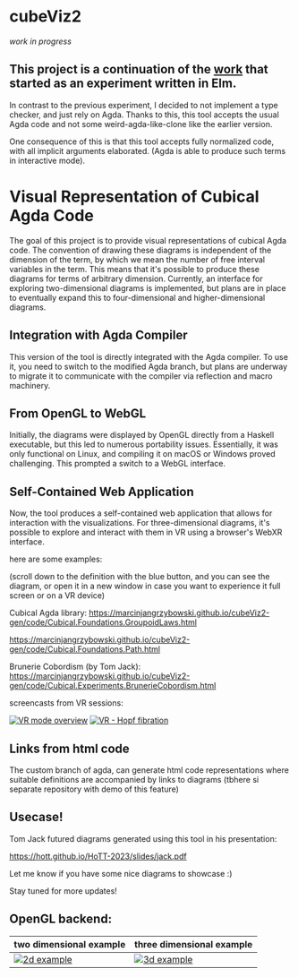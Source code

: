 # cubeViz2

_work in progress_

## This project is a continuation of the [work](https://github.com/marcinjangrzybowski/cubeViz) that started as an experiment written in Elm.

In contrast to the previous experiment, I decided to not implement a type checker, and just rely on Agda. Thanks to this, this tool accepts the usual Agda code and not some weird-agda-like-clone like the earlier version.

One consequence of this is that this tool accepts fully normalized code, with all implicit arguments elaborated. (Agda is able to produce such terms in interactive mode). 

# Visual Representation of Cubical Agda Code

The goal of this project is to provide visual representations of cubical Agda code. The convention of drawing these diagrams is independent of the dimension of the term, by which we mean the number of free interval variables in the term. This means that it's possible to produce these diagrams for terms of arbitrary dimension. Currently, an interface for exploring two-dimensional diagrams is implemented, but plans are in place to eventually expand this to four-dimensional and higher-dimensional diagrams.

## Integration with Agda Compiler

This version of the tool is directly integrated with the Agda compiler. To use it, you need to switch to the modified Agda branch, but plans are underway to migrate it to communicate with the compiler via reflection and macro machinery.

## From OpenGL to WebGL

Initially, the diagrams were displayed by OpenGL directly from a Haskell executable, but this led to numerous portability issues. Essentially, it was only functional on Linux, and compiling it on macOS or Windows proved challenging. This prompted a switch to a WebGL interface.

## Self-Contained Web Application

Now, the tool produces a self-contained web application that allows for interaction with the visualizations. For three-dimensional diagrams, it's possible to explore and interact with them in VR using a browser's WebXR interface.

here are some examples:

(scroll down to the definition with the blue button, and you can see the diagram, or open it in a new window in case you want to experience it full screen or on a VR device)

Cubical Agda library:
https://marcinjangrzybowski.github.io/cubeViz2-gen/code/Cubical.Foundations.GroupoidLaws.html

https://marcinjangrzybowski.github.io/cubeViz2-gen/code/Cubical.Foundations.Path.html

Brunerie Cobordism (by Tom Jack):
https://marcinjangrzybowski.github.io/cubeViz2-gen/code/Cubical.Experiments.BrunerieCobordism.html

screencasts from VR sessions:


[![VR mode overview](https://i.ytimg.com/vi/QB93KFwUNz4/mqdefault.jpg)](https://www.youtube.com/watch?v=QB93KFwUNz4 "VR mode overview")
[![VR - Hopf fibration](https://i.ytimg.com/vi/TJoXI9OOeqA/mqdefault.jpg)](https://www.youtube.com/watch?v=TJoXI9OOeqA "VR mode overview")

## Links from html code

The custom branch of agda, can generate html code representations where suitable definitions are accompanied by links to diagrams (tbhere si separate repository with demo of this feature)

## Usecase!

Tom Jack futured diagrams generated using this tool in his presentation:

https://hott.github.io/HoTT-2023/slides/jack.pdf

Let me know if you have some nice diagrams to showcase :)

Stay tuned for more updates!

## OpenGL backend:


|two dimensional example|three dimensional example|
|--|--|
| [![2d example](https://i.imgur.com/D0vHW6qm.jpeg)](https://vimeo.com/589313743) | [![3d example](https://i.imgur.com/epATNXym.jpg)](https://vimeo.com/589305663) |



